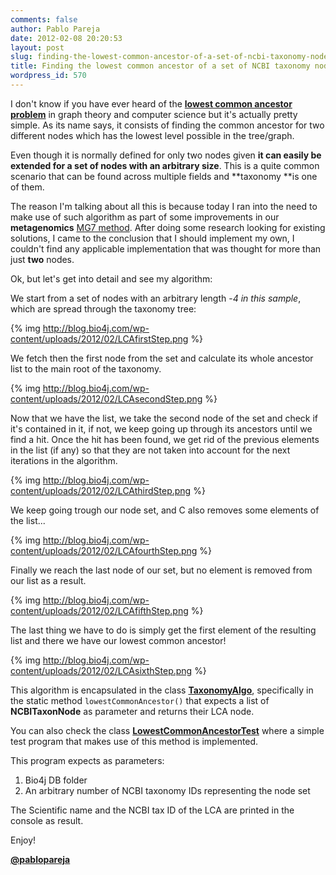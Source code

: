```yaml
---
comments: false
author: Pablo Pareja
date: 2012-02-08 20:20:53
layout: post
slug: finding-the-lowest-common-ancestor-of-a-set-of-ncbi-taxonomy-nodes-with-bio4j
title: Finding the lowest common ancestor of a set of NCBI taxonomy nodes with Bio4j
wordpress_id: 570
---
```


I don't know if you have ever heard of the [**lowest common ancestor problem**](http://en.wikipedia.org/wiki/Lowest_common_ancestor) in graph theory and computer science but it's actually pretty simple. As its name says, it consists of finding the common ancestor for two different nodes which has the lowest level possible in the tree/graph.

Even though it is normally defined for only two nodes given **it can easily be extended for a set of nodes with an arbitrary size**. This is a quite common scenario that can be found across multiple fields and **taxonomy **is one of them.

The reason I'm talking about all this is because today I ran into the need to make use of such algorithm as part of some improvements in our **metagenomics** [MG7 method](http://www.era7bioinformatics.com/en/metagenomics_mg7.html). After doing some research looking for existing solutions, I came to the conclusion that I should implement my own, I couldn't find any applicable implementation that was thought for more than just **two** nodes.

Ok, but let's get into detail and see my algorithm:

We start from a set of nodes with an arbitrary length -_4 in this sample_, which are spread through the taxonomy tree:

{% img http://blog.bio4j.com/wp-content/uploads/2012/02/LCAfirstStep.png %}

We fetch then the first node from the set and calculate its whole ancestor list to the main root of the taxonomy.

{% img http://blog.bio4j.com/wp-content/uploads/2012/02/LCAsecondStep.png %}

Now that we have the list, we take the second node of the set and check if it's contained in it, if not, we keep going up through its ancestors until we find a hit. Once the hit has been found, we get rid of the previous elements in the list (if any) so that they are not taken into account for the next iterations in the algorithm.

{% img http://blog.bio4j.com/wp-content/uploads/2012/02/LCAthirdStep.png %}

We keep going trough our node set, and C also removes some elements of the list...

{% img http://blog.bio4j.com/wp-content/uploads/2012/02/LCAfourthStep.png %}

Finally we reach the last node of our set, but no element is removed from our list as a result.

{% img http://blog.bio4j.com/wp-content/uploads/2012/02/LCAfifthStep.png %}

The last thing we have to do is simply get the first element of the resulting list and there we have our lowest common ancestor!

{% img http://blog.bio4j.com/wp-content/uploads/2012/02/LCAsixthStep.png %}

This algorithm is encapsulated in the class [**TaxonomyAlgo**](https://github.com/bio4j/Bio4jTools/blob/develop/src/com/era7/bioinfo/bio4j/tools/algo/TaxonomyAlgo.java), specifically in the static method `lowestCommonAncestor()` that expects a list of **NCBITaxonNode** as parameter and returns their LCA node.

You can also check the class [**LowestCommonAncestorTest**](https://github.com/bio4j/Bio4jTools/blob/develop/src/com/era7/bioinfo/bio4j/tools/taxonomy/LowestCommonAncestorTest.java) where a simple test program that makes use of this method is implemented. 

This program expects as parameters:

1. Bio4j DB folder
2. An arbitrary number of NCBI taxonomy IDs representing the node set

The Scientific name and the NCBI tax ID of the LCA are printed in the console as result.

Enjoy!

[**@pablopareja**](http://twitter.com/pablopareja)

